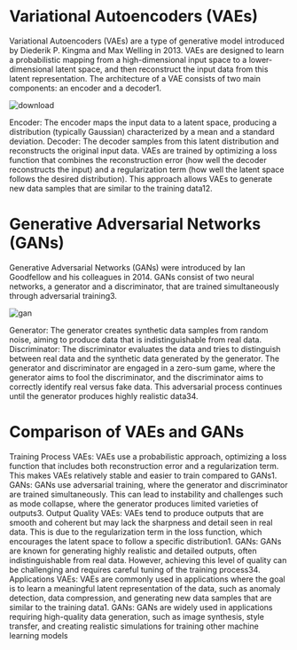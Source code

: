 # Variational Autoencoders (VAEs)
Variational Autoencoders (VAEs) are a type of generative model introduced by Diederik P. Kingma and Max Welling in 2013. VAEs are designed to learn a probabilistic mapping from a high-dimensional input space to a lower-dimensional latent space, and then reconstruct the input data from this latent representation. The architecture of a VAE consists of two main components: an encoder and a decoder1.

![download](https://github.com/Arash7662536/VAE-GAN/assets/129587820/b8525f7d-c4dc-4635-8718-61afe61004f0)

Encoder: The encoder maps the input data to a latent space, producing a distribution (typically Gaussian) characterized by a mean and a standard deviation.
Decoder: The decoder samples from this latent distribution and reconstructs the original input data.
VAEs are trained by optimizing a loss function that combines the reconstruction error (how well the decoder reconstructs the input) and a regularization term (how well the latent space follows the desired distribution). This approach allows VAEs to generate new data samples that are similar to the training data12.

# Generative Adversarial Networks (GANs)
Generative Adversarial Networks (GANs) were introduced by Ian Goodfellow and his colleagues in 2014. GANs consist of two neural networks, a generator and a discriminator, that are trained simultaneously through adversarial training3.

![gan](https://github.com/Arash7662536/VAE-GAN/assets/129587820/73e7751c-705b-4fa5-8975-2ff9d46aaedc)


Generator: The generator creates synthetic data samples from random noise, aiming to produce data that is indistinguishable from real data.
Discriminator: The discriminator evaluates the data and tries to distinguish between real data and the synthetic data generated by the generator.
The generator and discriminator are engaged in a zero-sum game, where the generator aims to fool the discriminator, and the discriminator aims to correctly identify real versus fake data. This adversarial process continues until the generator produces highly realistic data34.

# Comparison of VAEs and GANs
Training Process
VAEs: VAEs use a probabilistic approach, optimizing a loss function that includes both reconstruction error and a regularization term. This makes VAEs relatively stable and easier to train compared to GANs1.
GANs: GANs use adversarial training, where the generator and discriminator are trained simultaneously. This can lead to instability and challenges such as mode collapse, where the generator produces limited varieties of outputs3.
Output Quality
VAEs: VAEs tend to produce outputs that are smooth and coherent but may lack the sharpness and detail seen in real data. This is due to the regularization term in the loss function, which encourages the latent space to follow a specific distribution1.
GANs: GANs are known for generating highly realistic and detailed outputs, often indistinguishable from real data. However, achieving this level of quality can be challenging and requires careful tuning of the training process34.
Applications
VAEs: VAEs are commonly used in applications where the goal is to learn a meaningful latent representation of the data, such as anomaly detection, data compression, and generating new data samples that are similar to the training data1.
GANs: GANs are widely used in applications requiring high-quality data generation, such as image synthesis, style transfer, and creating realistic simulations for training other machine learning models
